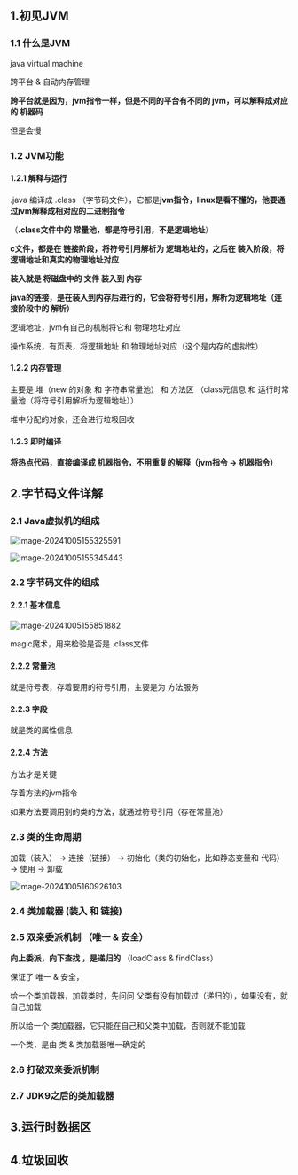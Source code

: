 ## 1.初见JVM

### 1.1 什么是JVM

java virtual machine

跨平台 & 自动内存管理

**跨平台就是因为，jvm指令一样，但是不同的平台有不同的 jvm，可以解释成对应的 机器码**

但是会慢

### 1.2 JVM功能

#### 1.2.1 解释与运行

.java 编译成 .class （字节码文件），它都是**jvm指令，linux是看不懂的，他要通过jvm解释成相对应的二进制指令**

（**.class文件中的 常量池，都是符号引用，不是逻辑地址**）

**c文件，都是在 链接阶段，将符号引用解析为 逻辑地址的，之后在 装入阶段，将逻辑地址和真实的物理地址对应**

**装入就是 将磁盘中的 文件 装入到 内存**

**java的链接，是在装入到内存后进行的，它会将符号引用，解析为逻辑地址（连接阶段中的 解析）**

逻辑地址，jvm有自己的机制将它和 物理地址对应

操作系统，有页表，将逻辑地址 和 物理地址对应（这个是内存的虚拟性）



#### 1.2.2 内存管理

主要是 堆（new 的对象 和 字符串常量池） 和 方法区 （class元信息 和 运行时常量池（将符号引用解析为逻辑地址））

堆中分配的对象，还会进行垃圾回收



#### 1.2.3 即时编译

**将热点代码，直接编译成 机器指令，不用重复的解释（jvm指令 -> 机器指令）**





## 2.字节码文件详解



### 2.1 Java虚拟机的组成

![image-20241005155325591](../../../../AppData/Roaming/Typora/typora-user-images/image-20241005155325591.png)

![image-20241005155345443](../../../../AppData/Roaming/Typora/typora-user-images/image-20241005155345443.png)

### 2.2 字节码文件的组成

#### 2.2.1 基本信息

![image-20241005155851882](../../../../AppData/Roaming/Typora/typora-user-images/image-20241005155851882.png)

magic魔术，用来检验是否是 .class文件

#### 2.2.2 常量池

就是符号表，存着要用的符号引用，主要是为 方法服务

#### 2.2.3 字段

就是类的属性信息

#### 2.2.4 方法

方法才是关键

存着方法的jvm指令

如果方法要调用别的类的方法，就通过符号引用（存在常量池）

### 2.3 类的生命周期

加载（装入） -> 连接（链接） -> 初始化（类的初始化，比如静态变量和 代码） -> 使用 -> 卸载

![image-20241005160926103](../../../../AppData/Roaming/Typora/typora-user-images/image-20241005160926103.png)





### 2.4 类加载器 (装入 和 链接)



### 2.5 双亲委派机制 （唯一 & 安全）

**向上委派，向下查找 ，是递归的** （loadClass & findClass）

保证了 唯一 & 安全，

给一个类加载器，加载类时，先问问 父类有没有加载过（递归的），如果没有，就自己加载

所以给一个 类加载器，它只能在自己和父类中加载，否则就不能加载

一个类，是由 类 & 类加载器唯一确定的





### 2.6 打破双亲委派机制



### 2.7 JDK9之后的类加载器







## 3.运行时数据区



## 4.垃圾回收

